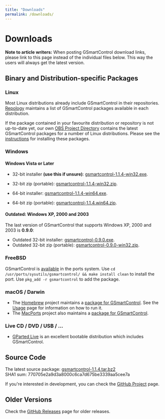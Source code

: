 ```yaml
---
title: "Downloads"
permalink: /downloads/
---
```


# Downloads

**Note to article writers:** When posting GSmartControl download links, please
link to this page instead of the individual files below. This way the users will always get
the latest version.


## Binary and Distribution-specific Packages

### Linux

Most Linux distributions already include GSmartControl in their repositories.
[Repology](https://repology.org/project/gsmartcontrol/versions) maintains a list
of GSmartControl packages available in each distribution. 

If the package contained in your favourite distribution or repository is not up-to-date yet, our own
[OBS Project Directory](http://download.opensuse.org/repositories/home:/alex_sh:/gsmartcontrol:/stable_latest/)
contains the latest GSmartControl packages for a number of Linux distributions. Please see
the [instructions](https://software.opensuse.org//download.html?project=home%3Aalex_sh%3Agsmartcontrol%3Astable_latest&package=gsmartcontrol)
for installing these packages.

### Windows

#### Windows Vista or Later

- 32-bit installer **(use this if unsure)**:
[gsmartcontrol-1.1.4-win32.exe](https://github.com/ashaduri/gsmartcontrol/releases/download/v1.1.4/gsmartcontrol-1.1.4-win32.exe).
- 32-bit zip (portable): [gsmartcontrol-1.1.4-win32.zip](https://github.com/ashaduri/gsmartcontrol/releases/download/v1.1.4/gsmartcontrol-1.1.4-win32.zip).

- 64-bit installer: [gsmartcontrol-1.1.4-win64.exe](https://github.com/ashaduri/gsmartcontrol/releases/download/v1.1.4/gsmartcontrol-1.1.4-win64.exe).
- 64-bit zip (portable): [gsmartcontrol-1.1.4.win64.zip](https://github.com/ashaduri/gsmartcontrol/releases/download/v1.1.4/gsmartcontrol-1.1.4-win64.zip).

#### Outdated: Windows XP, 2000 and 2003

The last version of GSmartControl that supports Windows XP, 2000 and 2003
is **0.9.0**:
- Outdated 32-bit installer: [gsmartcontrol-0.9.0.exe](https://github.com/ashaduri/gsmartcontrol/releases/download/v0.9.0/gsmartcontrol-0.9.0.exe).
- Outdated 32-bit zip (portable): [gsmartcontrol-0.9.0-win32.zip](https://github.com/ashaduri/gsmartcontrol/releases/download/v0.9.0/gsmartcontrol-0.9.0-win32.zip).


### FreeBSD

GSmartControl is [available](http://www.freshports.org/sysutils/gsmartcontrol) in the ports system.
Use `cd /usr/ports/sysutils/gsmartcontrol/ && make install clean` to install the port.
Use `pkg_add -r gsmartcontrol` to add the package.


### macOS / Darwin

- The [Homebrew](https://brew.sh/) project maintains a
[package for GSmartControl](https://formulae.brew.sh/formula/gsmartcontrol).
See the [Usage](usage.md) page for information on how to run it.
- The [MacPorts](https://www.macports.org/) project also maintains a
[package for GSmartControl](https://github.com/macports/macports-ports/blob/master/sysutils/gsmartcontrol/Portfile). 


### Live CD / DVD / USB / ...

- [GParted Live](http://gparted.org/livecd.php) is an excellent bootable distribution
which includes GSmartControl. 


## Source Code

The latest source package:
[gsmartcontrol-1.1.4.tar.bz2](https://github.com/ashaduri/gsmartcontrol/releases/download/v1.1.4/gsmartcontrol-1.1.4.tar.bz2) \
SHA1 sum: 770705e2a9d3a8000c6ca7d675be3339aa5cee7a

If you're interested in development, you can check the
[GitHub Project](https://github.com/ashaduri/gsmartcontrol) page.


## Older Versions
Check the [GitHub Releases](https://github.com/ashaduri/gsmartcontrol/releases) page for older releases.
